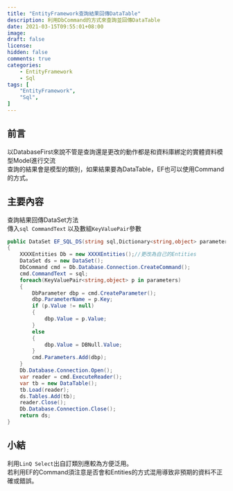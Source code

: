 ```yaml
---
title: "EntityFramework查詢結果回傳DataTable"
description: 利用DbCommand的方式來查詢並回傳DataTable
date: 2021-03-15T09:55:01+08:00
image: 
draft: false
license: 
hidden: false
comments: true
categories:
    - EntityFramework
    - Sql
tags: [
    "EntityFramework",
    "Sql",
]
---
```


## 前言

以DatabaseFirst來說不管是查詢還是更改的動作都是和資料庫綁定的實體資料模型Model進行交流  
查詢的結果會是模型的類別，如果結果要為DataTable，EF也可以使用Command的方式。

## 主要內容

查詢結果回傳DataSet方法  
傳入`sql CommandText` 以及數組`KeyValuePair`參數
```C#
public DataSet EF_SQL_DS(string sql,Dictionary<string,object> parameters)
{
    XXXXEntities Db = new XXXXEntities();//更改為自己的Entities
    DataSet ds = new DataSet();
    DbCommand cmd = Db.Database.Connection.CreateCommand();
    cmd.CommandText = sql;
    foreach(KeyValuePair<string,object> p in parameters)
    {
        DbParameter dbp = cmd.CreateParameter();
        dbp.ParameterName = p.Key;
        if (p.Value != null)
        {
            dbp.Value = p.Value;
        }
        else
        {
            dbp.Value = DBNull.Value;
        }
        cmd.Parameters.Add(dbp);
    }
    Db.Database.Connection.Open();
    var reader = cmd.ExecuteReader();
    var tb = new DataTable();
    tb.Load(reader);
    ds.Tables.Add(tb);
    reader.Close();
    Db.Database.Connection.Close();
    return ds;
}
```

## 小結

利用`LinQ Select`出自訂類別應較為方便泛用。  
若利用EF的Command須注意是否會和Entities的方式混用導致非預期的資料不正確或錯誤。
